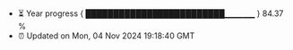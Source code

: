 - ⏳ Year progress { █████████████████████████▁▁▁▁▁ } 84.37 %
- ⏰ Updated on Mon, 04 Nov 2024 19:18:40 GMT


